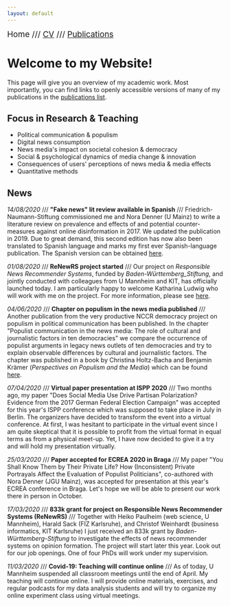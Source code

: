 ```yaml
---
layout: default
---
```


<span style="font-size:14pt">Home /// [CV](./cv.html) /// [Publications](./publications.html)</span>

# Welcome to my Website!

This page will give you an overview of my academic work. Most importantly, you can find links to openly accessible versions of many of my publications in the [publications list](./publications.html).

## Focus in Research & Teaching

* Political communication & populism
* Digital news consumption
* News media's impact on societal cohesion & democracy
* Social & psychological dynamics of media change & innovation
* Consequences of users' perceptions of news media & media effects
* Quantitative methods

## News

*14/08/2020* /// **"Fake news" lit review available in Spanish** /// Friedrich-Naumann-Stiftung commissioned me and Nora Denner (U Mainz) to write a literature review on prevalence and effects of and potential counter-measures against online disinformation in 2017. We updated the publication in 2019. Due to great demand, this second edition has now also been translated to Spanish language and marks my first ever Spanish-language publication. The Spanish version can be obtained <a href="https://shop.freiheit.org/#!/Publikation/911" target="_blank">here</a>.

*01/08/2020* /// **ReNewRS project started** /// Our project on *Responsible News Recommender Systems*, funded by *Baden-Württemberg_Stiftung*, and jointly conducted with colleagues from U Mannheim and KIT, has officially launched today. I am particularly happy to welcome Katharina Ludwig who will work with me on the project. For more information, please see <a href="https://www.phil.uni-mannheim.de/en/institute-for-media-and-comm/research/englisch-responsible-news-recommender-systems-renewrs/" target="_blank">here</a>.

*04/06/2020* /// **Chapter on populism in the news media published** /// Another publication from the very productive NCCR democracy project on populism in political communication has been published. In the chapter "Populist communication in the news media: The role of cultural and journalistic factors in ten democracies" we compare the occurrence of populist arguments in legacy news outlets of ten democracies and try to explain observable differences by cultural and journalistic factors. The chapter was published in a book by Christina Holtz-Bacha and Benjamin Krämer (*Perspectives on Populism and the Media*) which can be found <a href="https://www.nomos-elibrary.de/10.5771/9783845297392/perspectives-on-populism-and-the-media" target="_blank">here</a>.

*07/04/2020* /// **Virtual paper presentation at ISPP 2020** /// Two months ago, my paper "Does Social Media Use Drive Partisan Polarization? Evidence from the 2017 German Federal Election Campaign" was accepted for this year's ISPP conference which was supposed to take place in July in Berlin. The organizers have decided to transform the event into a virtual conference. At first, I was hesitant to participate in the virtual event since I am quite skeptical that it is possible to profit from the virtual format in equal terms as from a physical meet-up. Yet, I have now decided to give it a try and will hold my presentation virtually.

*25/03/2020* /// **Paper accepted for ECREA 2020 in Braga** /// My paper "You Shall Know Them by Their Private Life? How (Inconsistent) Private Portrayals Affect the Evaluation of Populist Politicians", co-authored with Nora Denner (JGU Mainz), was accepted for presentation at this year's ECREA conference in Braga. Let's hope we will be able to present our work there in person in October.

*17/03/2020* /// **833k grant for project on Responsible News Recommender Systems (ReNewRS)** /// Together with Heiko Paulheim (web science, U Mannheim), Harald Sack (FIZ Karlsruhe), and Christof Weinhardt (business informatics, KIT Karlsruhe) I just received an 833k grant by *Baden-Württemberg-Stiftung* to investigate the effects of news recommender systems on opinion formation. The project will start later this year. Look out for our job openings. One of four PhDs will work under my supervision.

*11/03/2020* /// **Covid-19: Teaching will continue online** /// As of today, U Mannheim suspended all classroom meetings until the end of April. My teaching will continue online. I will provide online materials, exercises, and regular podcasts for my data analysis students and will try to organize my online experiment class using virtual meetings.